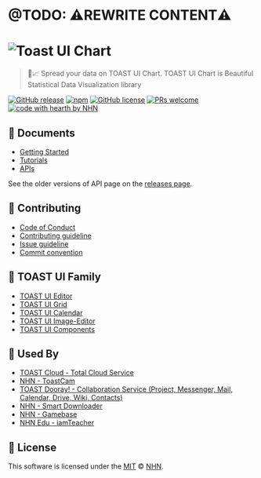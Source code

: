 # @TODO: ⚠️REWRITE CONTENT⚠️

# ![Toast UI Chart](https://user-images.githubusercontent.com/35218826/37320160-c4d6dec4-26b5-11e8-9a91-79bb2b882410.png)

> 🍞📈 Spread your data on TOAST UI Chart. TOAST UI Chart is Beautiful Statistical Data Visualization library

[![GitHub release](https://img.shields.io/github/release/nhn/tui.chart.svg)](https://github.com/nhn/tui.chart/releases/latest) [![npm](https://img.shields.io/npm/v/tui-chart.svg)](https://www.npmjs.com/package/tui-chart) [![GitHub license](https://img.shields.io/github/license/nhn/tui.chart.svg)](https://github.com/nhn/tui.chart/blob/master/LICENSE) [![PRs welcome](https://img.shields.io/badge/PRs-welcome-ff69b4.svg)](https://github.com/nhn/tui.chart/pulls) [![code with hearth by NHN](https://img.shields.io/badge/%3C%2F%3E%20with%20%E2%99%A5%20by-NHN-ff1414.svg)](https://github.com/nhn)

## 📙 Documents
* [Getting Started](https://github.com/nhn/tui.chart/blob/master/docs/wiki/getting-started.md)
* [Tutorials](https://github.com/nhn/tui.chart/blob/master/docs/wiki/README.md)
* [APIs](https://nhn.github.io/tui.chart/latest/)

See the older versions of API page on the [releases page](https://github.com/nhn/tui.chart/releases).

## 💬 Contributing
* [Code of Conduct](https://github.com/nhn/tui.chart/blob/master/CODE_OF_CONDUCT.md)
* [Contributing guideline](https://github.com/nhn/tui.chart/blob/master/CONTRIBUTING.md)
* [Issue guideline](https://github.com/nhn/tui.chart/blob/master/docs/ISSUE_TEMPLATE.md)
* [Commit convention](https://github.com/nhn/tui.chart/blob/master/docs/COMMIT_MESSAGE_CONVENTION.md)

## 🍞 TOAST UI Family
* [TOAST UI Editor](https://github.com/nhn/tui.editor)
* [TOAST UI Grid](https://github.com/nhn/tui.grid)
* [TOAST UI Calendar](https://github.com/nhn/tui.calendar)
* [TOAST UI Image-Editor](https://github.com/nhn/tui.image-editor)
* [TOAST UI Components](https://github.com/nhn)

## 🚀 Used By
* [TOAST Cloud - Total Cloud Service](https://www.toast.com/service/)
* [NHN - ToastCam](https://cam.toast.com/ko/#/)
* [TOAST Dooray! - Collaboration Service (Project, Messenger, Mail, Calendar, Drive, Wiki, Contacts)](https://dooray.com)
* [NHN - Smart Downloader](https://docs.toast.com/ko/Game/Smart%20Downloader/ko/console-guide/)
* [NHN - Gamebase](https://docs.toast.com/ko/Game/Gamebase/ko/oper-analytics/)
* [NHN Edu - iamTeacher](https://teacher.iamservice.net)


## 📜 License
This software is licensed under the [MIT](https://github.com/nhn/tui.chart/blob/master/LICENSE) © [NHN](https://github.com/nhn).


